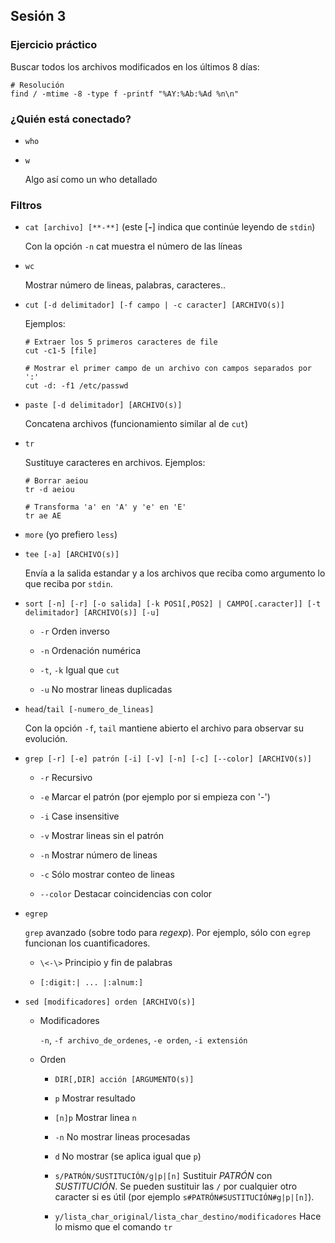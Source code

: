 ## Sesión 3

### Ejercicio práctico

Buscar todos los archivos modificados en los últimos 8 días:

```
# Resolución
find / -mtime -8 -type f -printf "%AY:%Ab:%Ad %n\n"
```

### ¿Quién está conectado?

- `who`

- `w`   

  Algo así como un who detallado

### Filtros

- `cat [archivo] [**-**]` (este [**-**] indica que continúe leyendo de `stdin`)

  Con la opción `-n` cat muestra el número de las líneas

- `wc`

  Mostrar número de lineas, palabras, caracteres..

- `cut [-d delimitador] [-f campo | -c caracter] [ARCHIVO(s)]`

  Ejemplos:

  ```
  # Extraer los 5 primeros caracteres de file
  cut -c1-5 [file]
  ```

  ```
  # Mostrar el primer campo de un archivo con campos separados por ':'
  cut -d: -f1 /etc/passwd
  ```

- `paste [-d delimitador] [ARCHIVO(s)]`

  Concatena archivos (funcionamiento similar al de `cut`)

- `tr`

  Sustituye caracteres en archivos. Ejemplos:

  ```
  # Borrar aeiou
  tr -d aeiou
  ```

  ```
  # Transforma 'a' en 'A' y 'e' en 'E'
  tr ae AE
  ```

- `more` (yo prefiero `less`)

- `tee [-a] [ARCHIVO(s)]`

  Envía a la salida estandar y a los archivos que reciba como argumento lo que reciba por `stdin`.

- `sort [-n] [-r] [-o salida] [-k POS1[,POS2] | CAMPO[.caracter]] [-t delimitador] [ARCHIVO(s)] [-u]`

  - `-r`  Orden inverso

  - `-n`  Ordenación numérica

  - `-t`, `-k`  Igual que `cut`

  - `-u`  No mostrar lineas duplicadas

- `head`/`tail [-numero_de_lineas]`

  Con la opción `-f`, `tail` mantiene abierto el archivo para observar su evolución.

- `grep [-r] [-e] patrón [-i] [-v] [-n] [-c] [--color] [ARCHIVO(s)]`

  - `-r`  Recursivo

  - `-e`  Marcar el patrón (por ejemplo por si empieza con '-')

  - `-i`  Case insensitive

  - `-v`  Mostrar lineas sin el patrón

  - `-n`  Mostrar número de lineas

  - `-c`  Sólo mostrar conteo de lineas

  - `--color` Destacar coincidencias con color

- `egrep`

  `grep` avanzado (sobre todo para *regexp*). Por ejemplo, sólo con `egrep` funcionan los cuantificadores.

  - `\<-\>` Principio y fin de palabras

  - `[:digit:| ... |:alnum:]`

- `sed [modificadores] orden [ARCHIVO(s)]`
  
  - Modificadores

    `-n`, `-f archivo_de_ordenes`, `-e orden`, `-i extensión`
  
  - Orden
  
    - `DIR[,DIR] acción [ARGUMENTO(s)]`

    - `p` Mostrar resultado

    - `[n]p`  Mostrar linea `n`

    - `-n`  No mostrar lineas procesadas

    - `d` No mostrar (se aplica igual que `p`)
  
    - `s/PATRÓN/SUSTITUCIÓN/g|p|[n]`  Sustituir *PATRÓN* con *SUSTITUCIÓN*. Se pueden sustituir las `/` por cualquier otro caracter si es útil (por ejemplo `s#PATRÓN#SUSTITUCIÓN#g|p|[n]`).
    
    - `y/lista_char_original/lista_char_destino/modificadores`  Hace lo mismo que el comando `tr`
